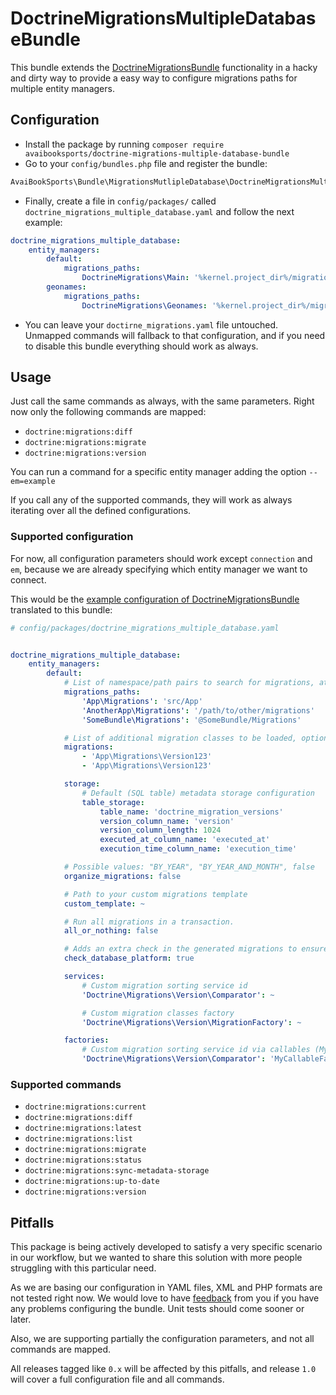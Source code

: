 # DoctrineMigrationsMultipleDatabaseBundle

This bundle extends the [DoctrineMigrationsBundle](https://github.com/doctrine/DoctrineMigrationsBundle) functionality
in a hacky and dirty way to provide a easy way to configure migrations paths for multiple entity managers.

## Configuration

- Install the package by running `composer require avaibooksports/doctrine-migrations-multiple-database-bundle`
- Go to your `config/bundles.php` file and register the bundle:
```php
AvaiBookSports\Bundle\MigrationsMutlipleDatabase\DoctrineMigrationsMultipleDatabaseBundle::class => ['all' => true],
```
- Finally, create a file in `config/packages/` called `doctrine_migrations_multiple_database.yaml` and follow the next example:
```yaml
doctrine_migrations_multiple_database:
    entity_managers:
        default:
            migrations_paths:
                DoctrineMigrations\Main: '%kernel.project_dir%/migrations/Main'
        geonames:
            migrations_paths:
                DoctrineMigrations\Geonames: '%kernel.project_dir%/migrations/Geonames'
```
- You can leave your `doctirne_migrations.yaml` file untouched. Unmapped commands will fallback to that configuration, and if you need to disable this bundle everything should work as always.

## Usage

Just call the same commands as always, with the same parameters. Right now only the following commands are mapped:

- `doctrine:migrations:diff`
- `doctrine:migrations:migrate`
- `doctrine:migrations:version`

You can run a command for a specific entity manager adding the option `--em=example`

If you call any of the supported commands, they will work as always iterating over all the defined configurations.

### Supported configuration

For now, all configuration parameters should work except `connection` and `em`, because we are already specifying which entity manager we want to connect.

This would be the [example configuration of DoctrineMigrationsBundle](https://symfony.com/doc/master/bundles/DoctrineMigrationsBundle/index.html#configuration) translated to this bundle:

```yaml
# config/packages/doctrine_migrations_multiple_database.yaml


doctrine_migrations_multiple_database:
    entity_managers:
        default:
            # List of namespace/path pairs to search for migrations, at least one required
            migrations_paths:
                'App\Migrations': 'src/App'
                'AnotherApp\Migrations': '/path/to/other/migrations'
                'SomeBundle\Migrations': '@SomeBundle/Migrations'

            # List of additional migration classes to be loaded, optional
            migrations:
                - 'App\Migrations\Version123'
                - 'App\Migrations\Version123'

            storage:
                # Default (SQL table) metadata storage configuration
                table_storage:
                    table_name: 'doctrine_migration_versions'
                    version_column_name: 'version'
                    version_column_length: 1024
                    executed_at_column_name: 'executed_at'
                    execution_time_column_name: 'execution_time'

            # Possible values: "BY_YEAR", "BY_YEAR_AND_MONTH", false
            organize_migrations: false

            # Path to your custom migrations template
            custom_template: ~

            # Run all migrations in a transaction.
            all_or_nothing: false

            # Adds an extra check in the generated migrations to ensure that is executed on the same database type.
            check_database_platform: true

            services:
                # Custom migration sorting service id
                'Doctrine\Migrations\Version\Comparator': ~

                # Custom migration classes factory
                'Doctrine\Migrations\Version\MigrationFactory': ~

            factories:
                # Custom migration sorting service id via callables (MyCallableFactory must be a callable)
                'Doctrine\Migrations\Version\Comparator': 'MyCallableFactory'
```

### Supported commands

- `doctrine:migrations:current`
- `doctrine:migrations:diff`
- `doctrine:migrations:latest`
- `doctrine:migrations:list`
- `doctrine:migrations:migrate`
- `doctrine:migrations:status`
- `doctrine:migrations:sync-metadata-storage`
- `doctrine:migrations:up-to-date`
- `doctrine:migrations:version`

## Pitfalls

This package is being actively developed to satisfy a very specific scenario in our workflow, but we wanted to share 
this solution with more people struggling with this particular need.

As we are basing our configuration in YAML files, XML and PHP formats are not tested right now. We would love to have 
[feedback](../../issues) from you if you have any problems configuring the bundle. Unit tests should come sooner or later.

Also, we are supporting partially the configuration parameters, and not all commands are mapped.

All releases tagged like `0.x` will be affected by this pitfalls, and release `1.0` will cover a full configuration file 
and all commands.
